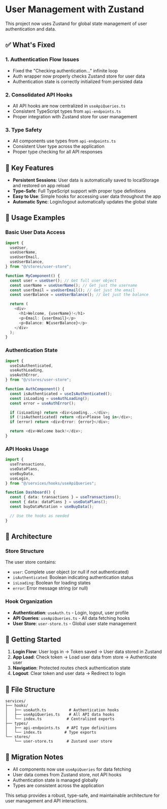 # User Management with Zustand

This project now uses Zustand for global state management of user authentication and data.

## ✅ What's Fixed

### 1. **Authentication Flow Issues**

- Fixed the "Checking authentication..." infinite loop
- Auth wrapper now properly checks Zustand store for user data
- Authentication state is correctly initialized from persisted data

### 2. **Consolidated API Hooks**

- All API hooks are now centralized in `useApiQueries.ts`
- Consistent TypeScript types from `api-endpoints.ts`
- Proper integration with Zustand store for user management

### 3. **Type Safety**

- All components use types from `api-endpoints.ts`
- Consistent User type across the application
- Proper type checking for all API responses

## 🎯 Key Features

- **Persistent Sessions**: User data is automatically saved to localStorage and restored on app reload
- **Type-Safe**: Full TypeScript support with proper type definitions
- **Easy to Use**: Simple hooks for accessing user data throughout the app
- **Automatic Sync**: Login/logout automatically updates the global state

## 📖 Usage Examples

### Basic User Data Access

```typescript
import {
  useUser,
  useUserName,
  useUserEmail,
  useUserBalance,
} from "@/stores/user-store";

function MyComponent() {
  const user = useUser(); // Get full user object
  const userName = useUserName(); // Get just the username
  const userEmail = useUserEmail(); // Get just the email
  const userBalance = useUserBalance(); // Get just the balance

  return (
    <div>
      <h1>Welcome, {userName}!</h1>
      <p>Email: {userEmail}</p>
      <p>Balance: ₦{userBalance}</p>
    </div>
  );
}
```

### Authentication State

```typescript
import {
  useIsAuthenticated,
  useAuthLoading,
  useAuthError,
} from "@/stores/user-store";

function AuthComponent() {
  const isAuthenticated = useIsAuthenticated();
  const isLoading = useAuthLoading();
  const error = useAuthError();

  if (isLoading) return <div>Loading...</div>;
  if (!isAuthenticated) return <div>Please log in</div>;
  if (error) return <div>Error: {error}</div>;

  return <div>Welcome back!</div>;
}
```

### API Hooks Usage

```typescript
import {
  useTransactions,
  useDataPlans,
  useBuyData,
  useLogin,
} from "@/services/hooks/useApiQueries";

function Dashboard() {
  const { data: transactions } = useTransactions();
  const { data: dataPlans } = useDataPlans();
  const buyDataMutation = useBuyData();

  // Use the hooks as needed
}
```

## 🔧 Architecture

### Store Structure

The user store contains:

- `user`: Complete user object (or null if not authenticated)
- `isAuthenticated`: Boolean indicating authentication status
- `isLoading`: Boolean for loading states
- `error`: Error message string (or null)

### Hook Organization

- **Authentication**: `useAuth.ts` - Login, logout, user profile
- **API Queries**: `useApiQueries.ts` - All data fetching hooks
- **User Store**: `user-store.ts` - Global user state management

## 🚀 Getting Started

1. **Login Flow**: User logs in → Token saved → User data stored in Zustand
2. **App Load**: Check token → Load user data from store → Authenticate user
3. **Navigation**: Protected routes check authentication state
4. **Logout**: Clear token and user data → Redirect to login

## 📁 File Structure

```
services/
├── hooks/
│   ├── useAuth.ts          # Authentication hooks
│   ├── useApiQueries.ts    # All API data hooks
│   └── index.ts           # Centralized exports
├── types/
│   ├── api-endpoints.ts   # API type definitions
│   └── index.ts          # Type exports
└── stores/
    └── user-store.ts      # Zustand user store
```

## 🔄 Migration Notes

- All components now use `useApiQueries` for data fetching
- User data comes from Zustand store, not API hooks
- Authentication state is managed globally
- Types are consistent across the application

This setup provides a robust, type-safe, and maintainable architecture for user management and API interactions.
